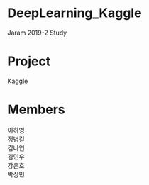# DeepLearning_Kaggle
Jaram 2019-2 Study

# Project
[Kaggle](https://www.kaggle.com/competitions)

# Members
이하영</br>
정병길</br>
김나연</br>
김민우</br>
강은호</br>
박상민
